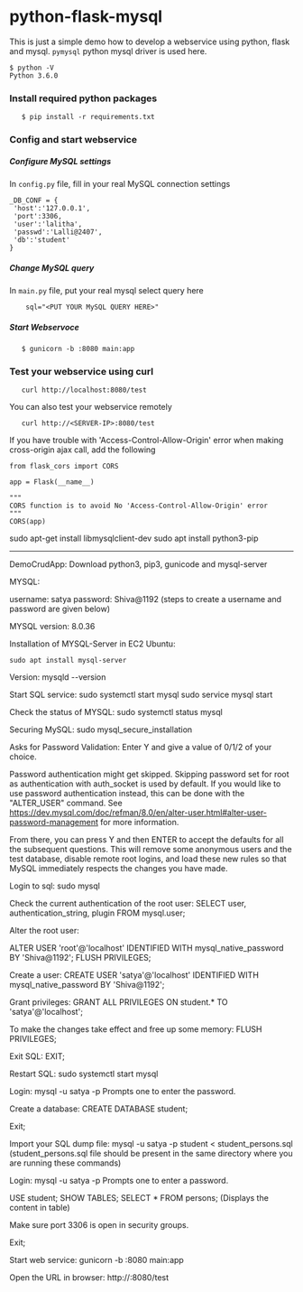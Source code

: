 # python-flask-mysql
This is just a simple demo how to develop a webservice using python, flask and mysql. ``pymysql`` python mysql driver is used here.

```
$ python -V
Python 3.6.0 
```

### Install required python packages

```
   $ pip install -r requirements.txt
```

### Config and start webservice

##### Configure MySQL settings

In ``config.py`` file, fill in your real MySQL connection settings

```
_DB_CONF = {
 'host':'127.0.0.1',
 'port':3306,
 'user':'lalitha',
 'passwd':'Lalli@2407',
 'db':'student'
}
```

##### Change MySQL query

In ``main.py`` file, put your real mysql select query here

```
    sql="<PUT YOUR MySQL QUERY HERE>"
```


##### Start Webservoce

```
   $ gunicorn -b :8080 main:app
```

### Test your webservice using curl

```
   curl http://localhost:8080/test
```

You can also test your webservice remotely

```
   curl http://<SERVER-IP>:8080/test
```

If you have trouble with 'Access-Control-Allow-Origin' error when making cross-origin ajax call,  add the following

```
from flask_cors import CORS

app = Flask(__name__)

"""
CORS function is to avoid No 'Access-Control-Allow-Origin' error
"""
CORS(app)
```

sudo apt-get install libmysqlclient-dev
sudo apt install python3-pip


--------------------------------------------------
DemoCrudApp:
Download python3, pip3, gunicode and mysql-server

MYSQL:

username: satya
password: Shiva@1192
(steps to create a username and password are given below)

MYSQL version: 8.0.36

Installation of MYSQL-Server in EC2 Ubuntu:
```
sudo apt install mysql-server
```

Version:
mysqld --version

Start SQL service:
sudo systemctl start mysql
sudo service mysql start

Check the status of MYSQL:
sudo systemctl status mysql


Securing MySQL:
sudo mysql_secure_installation

Asks for Password Validation:
Enter Y and give a value of 0/1/2 of your choice.

Password authentication might get skipped.
Skipping password set for root as authentication with auth_socket is used by default.
If you would like to use password authentication instead, this can be done with the "ALTER_USER" command.
See https://dev.mysql.com/doc/refman/8.0/en/alter-user.html#alter-user-password-management for more information.

From there, you can press Y and then ENTER to accept the defaults for all the subsequent questions. This will remove some anonymous users and the test database, disable remote root logins, and load these new rules so that MySQL immediately respects the changes you have made.

Login to sql:
sudo mysql

Check the current authentication of the root user:
SELECT user, authentication_string, plugin FROM mysql.user;

Alter the root user:

ALTER USER 'root'@'localhost' IDENTIFIED WITH mysql_native_password BY 'Shiva@1192';
FLUSH PRIVILEGES;

Create a user:
CREATE USER 'satya'@'localhost' IDENTIFIED WITH mysql_native_password BY 'Shiva@1192';

Grant privileges:
GRANT ALL PRIVILEGES ON student.* TO 'satya'@'localhost';

To make the changes take effect and free up some memory:
FLUSH PRIVILEGES;

Exit SQL:
EXIT;

Restart SQL:
sudo systemctl start mysql

Login:
mysql -u satya -p
Prompts one to enter the password.

Create a database:
CREATE DATABASE student;

Exit;

Import your SQL dump file:
mysql -u satya -p student < student_persons.sql
(student_persons.sql file should be present in the same directory where you are running these commands)


Login:
mysql -u satya -p
Prompts one to enter a password.

USE student;
SHOW TABLES;
SELECT * FROM persons;
(Displays the content in table)

Make sure port 3306 is open in security groups.

Exit;

Start web service:
gunicorn -b :8080 main:app

Open the URL in browser:
http://<SERVER-IP>:8080/test


